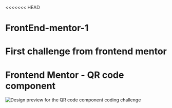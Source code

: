 <<<<<<< HEAD
# FrontEnd-mentor-1
First challenge from frontend mentor
=======
# Frontend Mentor - QR code component

![Design preview for the QR code component coding challenge](./design/desktop-preview.jpg)
